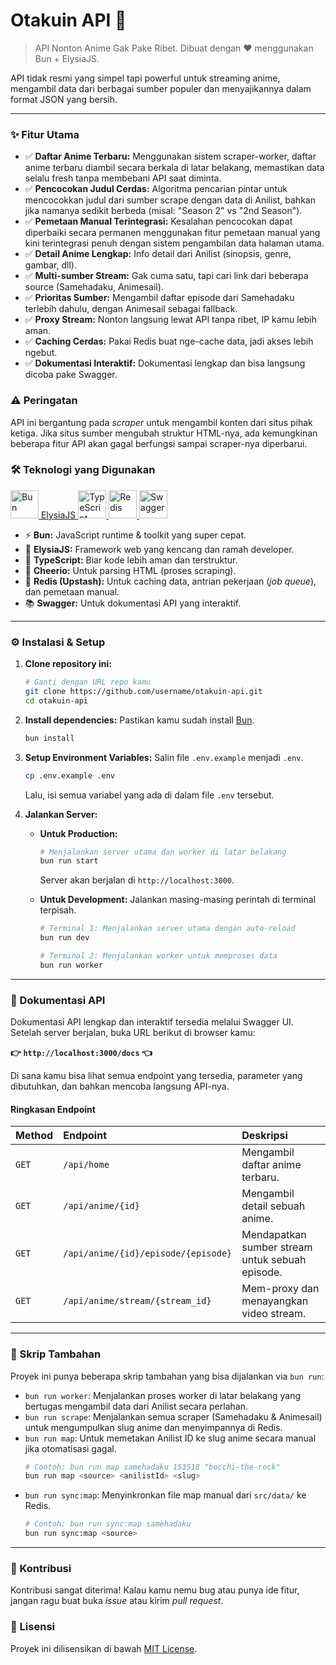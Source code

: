 # Otakuin API 🚀

> API Nonton Anime Gak Pake Ribet. Dibuat dengan ❤️ menggunakan Bun + ElysiaJS.

API tidak resmi yang simpel tapi powerful untuk streaming anime, mengambil data dari berbagai sumber populer dan menyajikannya dalam format JSON yang bersih.

---

### ✨ Fitur Utama

- ✅ **Daftar Anime Terbaru:** Menggunakan sistem scraper-worker, daftar anime terbaru diambil secara berkala di latar belakang, memastikan data selalu fresh tanpa membebani API saat diminta.
- ✅ **Pencocokan Judul Cerdas:** Algoritma pencarian pintar untuk mencocokkan judul dari sumber scrape dengan data di Anilist, bahkan jika namanya sedikit berbeda (misal: "Season 2" vs "2nd Season").
- ✅ **Pemetaan Manual Terintegrasi:** Kesalahan pencocokan dapat diperbaiki secara permanen menggunakan fitur pemetaan manual yang kini terintegrasi penuh dengan sistem pengambilan data halaman utama.
- ✅ **Detail Anime Lengkap:** Info detail dari Anilist (sinopsis, genre, gambar, dll).
- ✅ **Multi-sumber Stream:** Gak cuma satu, tapi cari link dari beberapa source (Samehadaku, Animesail).
- ✅ **Prioritas Sumber:** Mengambil daftar episode dari Samehadaku terlebih dahulu, dengan Animesail sebagai fallback.
- ✅ **Proxy Stream:** Nonton langsung lewat API tanpa ribet, IP kamu lebih aman.
- ✅ **Caching Cerdas:** Pakai Redis buat nge-cache data, jadi akses lebih ngebut.
- ✅ **Dokumentasi Interaktif:** Dokumentasi lengkap dan bisa langsung dicoba pake Swagger.

### ⚠️ Peringatan

API ini bergantung pada *scraper* untuk mengambil konten dari situs pihak ketiga. Jika situs sumber mengubah struktur HTML-nya, ada kemungkinan beberapa fitur API akan gagal berfungsi sampai scraper-nya diperbarui.

### 🛠️ Teknologi yang Digunakan

<p align="left">
  <a href="https://bun.sh/" target="_blank">
    <img src="https://bun.sh/logo.svg" alt="Bun" width="45" height="45"/>
  </a>
  <a href="https://elysiajs.com/" target="_blank">
    ElysiaJS
  </a>
  <a href="https://www.typescriptlang.org/" target="_blank">
    <img src="https://cdn.simpleicons.org/typescript/3178C6" alt="TypeScript" width="45" height="45"/>
  </a>
  <a href="https://redis.io" target="_blank">
    <img src="https://cdn.simpleicons.org/redis/DC382D" alt="Redis" width="45" height="45"/>
  </a>
  <a href="https://swagger.io/" target="_blank">
    <img src="https://cdn.simpleicons.org/swagger/85EA2D" alt="Swagger" width="45" height="45"/>
  </a>
</p>

- ⚡️ **Bun:** JavaScript runtime & toolkit yang super cepat.
- 🦊 **ElysiaJS:** Framework web yang kencang dan ramah developer.
- 📜 **TypeScript:** Biar kode lebih aman dan terstruktur.
- 🤖 **Cheerio:** Untuk parsing HTML (proses scraping).
- 💾 **Redis (Upstash):** Untuk caching data, antrian pekerjaan (*job queue*), dan pemetaan manual.
- 📚 **Swagger:** Untuk dokumentasi API yang interaktif.

---

### ⚙️ Instalasi & Setup

1.  **Clone repository ini:**
    ```bash
    # Ganti dengan URL repo kamu
    git clone https://github.com/username/otakuin-api.git
    cd otakuin-api
    ```

2.  **Install dependencies:**
    Pastikan kamu sudah install [Bun](https://bun.sh/).
    ```bash
    bun install
    ```

3.  **Setup Environment Variables:**
    Salin file `.env.example` menjadi `.env`.
    ```bash
    cp .env.example .env
    ```
    Lalu, isi semua variabel yang ada di dalam file `.env` tersebut.

4.  **Jalankan Server:**
    -   **Untuk Production:**
        ```bash
        # Menjalankan server utama dan worker di latar belakang
        bun run start
        ```
        Server akan berjalan di `http://localhost:3000`.

    -   **Untuk Development:**
        Jalankan masing-masing perintah di terminal terpisah.
        ```bash
        # Terminal 1: Menjalankan server utama dengan auto-reload
        bun run dev
        ```
        ```bash
        # Terminal 2: Menjalankan worker untuk memproses data
        bun run worker
        ```

---

### 📖 Dokumentasi API

Dokumentasi API lengkap dan interaktif tersedia melalui Swagger UI. Setelah server berjalan, buka URL berikut di browser kamu:

**👉 `http://localhost:3000/docs` 👈**

Di sana kamu bisa lihat semua endpoint yang tersedia, parameter yang dibutuhkan, dan bahkan mencoba langsung API-nya.

#### Ringkasan Endpoint

| Method | Endpoint                            | Deskripsi                                      |
| :----- | :---------------------------------- | :--------------------------------------------- |
| `GET`  | `/api/home`                         | Mengambil daftar anime terbaru.                |
| `GET`  | `/api/anime/{id}`                   | Mengambil detail sebuah anime.                 |
| `GET`  | `/api/anime/{id}/episode/{episode}` | Mendapatkan sumber stream untuk sebuah episode. |
| `GET`  | `/api/anime/stream/{stream_id}`     | Mem-proxy dan menayangkan video stream.        |

---

### 📜 Skrip Tambahan

Proyek ini punya beberapa skrip tambahan yang bisa dijalankan via `bun run`:

-   `bun run worker`: Menjalankan proses worker di latar belakang yang bertugas mengambil data dari Anilist secara perlahan.
-   `bun run scrape`: Menjalankan semua scraper (Samehadaku & Animesail) untuk mengumpulkan slug anime dan menyimpannya di Redis.
-   `bun run map`: Untuk memetakan Anilist ID ke slug anime secara manual jika otomatisasi gagal.
    ```bash
    # Contoh: bun run map samehadaku 153518 "bocchi-the-rock"
    bun run map <source> <anilistId> <slug>
    ```
-   `bun run sync:map`: Menyinkronkan file map manual dari `src/data/` ke Redis.
    ```bash
    # Contoh: bun run sync:map samehadaku
    bun run sync:map <source>
    ```

---

### 🤝 Kontribusi

Kontribusi sangat diterima! Kalau kamu nemu bug atau punya ide fitur, jangan ragu buat buka *issue* atau kirim *pull request*.

### 📄 Lisensi

Proyek ini dilisensikan di bawah [MIT License](LICENSE).